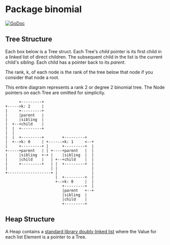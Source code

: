 # Package binomial

[![GoDoc](https://godoc.org/github.com/joberly/heap/binomial?status.svg)](https://godoc.org/github.com/joberly/heap/binomial)

## Tree Structure

Each box below is a Tree struct. Each Tree's _child_ pointer is its first child in a linked list of direct children. The subsequent child in the list is the current child's _sibling_. Each child has a pointer back to its _parent_.

The rank, k, of each node is the rank of the tree below that node if you consider that node a root.

This entire diagram represents a rank 2 or degree 2 binomial tree. The Node pointers on each Tree are omitted for simplicity.

```
      +---------+
+----->k: 2     |
|     +---------+
|     |parent   |
|     |sibling  |
|  +--+child    |
|  |  +---------+
|  |
|  |  +---------+        +---------+
|  +-->k: 0     | +------>k: 1     <--+
|     +---------+ |      +---------+  |
+-----+parent   | | +----+parent   |  |
|     |sibling  +-+ |    |sibling  |  |
|     |child    |   | +--+child    |  |
|     +---------+   | |  +---------+  |
|                   | |               |
+-------------------+ |               |
                      |  +---------+  |
                      +-->k: 0     |  |
                         +---------+  |
                         |parent   +--+
                         |sibling  |
                         |child    |
                         +---------+

```

## Heap Structure

A Heap contains a [standard library doubly linked list](https://golang.org/pkg/container/list) where the Value for each list Element is a pointer to a Tree.